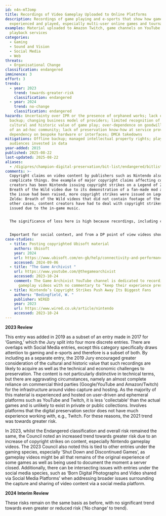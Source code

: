 ```yaml
---
id: n4n-mTJomp
title: Recordings of Video Gameplay Uploaded to Online Platforms
description: Recordings of game playing and e-sports that show how games are
  experienced and played, especially multi-user online games and tournaments.
examples: Material uploaded to Amazon Twitch, game channels on YouTube and other
  playback services
categories:
  - Gaming
  - Sound and Vision
  - Social Media
  - Web
threats:
  - Organisational Change
classification: endangered
imminence: 3
effort: 3
trends:
  - year: 2023
    trend: towards-greater-risk
    classification: endangered
  - year: 2024
    trend: no-change
    classification: endangered
hazards: Uncertainty over IPR or the presence of orphaned works; lack of offline
  backup; changing business model of providers; limited recognition of the
  cultural and historic value of game play; over-dependence on goodwill subsidy
  of an ad-hoc community; lack of preservation know-how at service providers;
  dependency on bespoke hardware or interfaces; DMCA takedowns
mitigations: Offline backup; managed intellectual property rights; players and
  audiences invested in data
year-added: 2015
published: 2025-08-22
last-updated: 2025-08-22
aliases:
  - /digipres/champion-digital-preservation/bit-list/endangered/bitlist-recordings-of-video-game-play
comments: >-
  Copyright claims on video content by publishers such as Nintendo also
  complicate things. One example of major copyright claims affecting content
  creators has been Nintendo issuing copyright strikes on a Legend of Zelda:
  Breath of the Wild video due to its demonstration of a fan-made mod and, once
  the issue had been raised, more copyright strikes were issued on Legend of
  Zelda: Breath of the Wild videos that did not contain footage of the mod. In
  other cases, content creators have had to deal with copyright strikes being
  issued due to the in-game music.


  The significance of loss here is high because recordings, including commentary, and onscreen interactions with other players, seem likely to be the best way of preserving the experience of playing certain games at certain times. We are familiar with the challenges of preserving video, but we need to think about how established approaches will work in the context of the aggravating circumstances outlined above. There is a degree of urgency associated with working out how (legally and technically) preserving the materials that they hold may be preserved.


  Important for social context, and from a DP point of view videos should not be too hard, but if we are capturing the experience to inform digital preservation actions and intents, then do not these videos exist in places such as YouTube and wouldn't they be brought in as part of the 'documentary' evidence of DP actions taken on the game or sports that have come into the archive?
case-studies:
  - title: Posting copyrighted Ubisoft material
    authors: Ubisoft
    year: 2024
    url: https://www.ubisoft.com/en-gb/help/connectivity-and-performance/article/posting-copyrighted-ubisoft-material/000062649
    accessed: 2024-09-06
  - title: "The Game Archivist "
    url: https://www.youtube.com/@thegamearchivist
    accessed: 2023-10-24
    comment: The Game Archivist YouTube channel is dedicated to recording full
      gameplay videos with no commentary to “keep their experience preserved”.
  - title: Nintendo’s Copyright Strikes Push Away Its Biggest Fans
    authors: "Bedingfield, W. "
    publisher: WIRED
    year: 2023
    url: https://www.wired.co.uk/article/nintendo
    accessed: 2023-10-24
---
```

**2023 Review**

This entry was added in 2019 as a subset of an entry made in 2017 for ‘Gaming,’ which the Jury split into four more discrete entries. There are overlaps with Social Media entries, except this category specifically draws attention to gaming and e-sports and therefore is a subset of both. By including as a separate entry, the 2019 Jury encouraged greater consideration of the cultural and historic value that such recordings are likely to acquire as well as the technical and economic challenges to preservation. The content is not particularly distinctive in technical terms, but there are aggravating circumstances, namely an almost complete reliance on commercial third parties (Google/YouTube and Amazon/Twitch) for the infrastructure around video capture and hosting. As the majority of this material is experienced and hosted on user-driven and ephemeral platforms such as YouTube and Twitch, it is less 'collectable' than the actual games and is unlikely to exist in private or public collections. Involves platforms that the digital preservation sector does not have much experience working with, e.g., Twitch. For these reasons, the 2021 trend was towards greater risk.

In 2023, whilst the Endangered classification and overall risk remained the same, the Council noted an increased trend towards greater risk due to an increase of copyright strikes on content, especially Nintendo gameplay videos. The 2023 Council also noted this is tied to other entries under the gaming species, especially ‘Shut Down and Discontinued Games’, as gameplay videos might be all that remains of the original experience of some games as well as being used to document the moment a server closed. Additionally, there can be intersecting issues with entries under the social media species, such as ‘Born Digital Photographs and Video shared via Social Media Platforms’ when addressing broader issues surrounding the capture and sharing of video content via a social media platform.

**2024 Interim Review**

These risks remain on the same basis as before, with no significant trend towards even greater or reduced risk (‘No change’ to trend).

